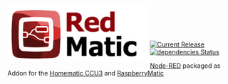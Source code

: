 <img width="320px" src="assets/redmatic5-compact.png" align="left"/>

<br><br><br>

[![Current Release](https://img.shields.io/github/release/rdmtc/RedMatic.svg?colorB=4cc61e)](https://github.com/rdmtc/RedMatic/releases/latest)
[![dependencies Status](https://david-dm.org/rdmtc/redmatic/status.svg)](https://david-dm.org/rdmtc/redmatic)

[Node-RED](https://nodered.org/about/) packaged as Addon for the
[Homematic CCU3](https://www.eq-3.de/produkte/homematic/zentralen-und-gateways/smart-home-zentrale-ccu3.html) and 
[RaspberryMatic](https://github.com/jens-maus/RaspberryMatic)

<br>

